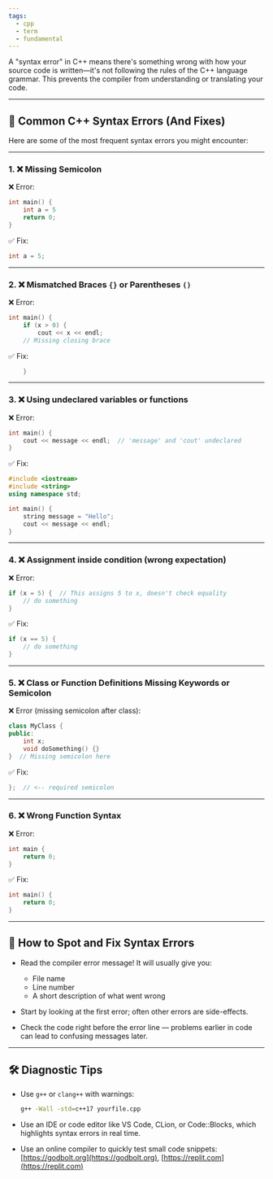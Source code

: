 ```yaml
---
tags:
  - cpp
  - term
  - fundamental
---
```


A "syntax error" in C++ means there's something wrong with how your source code is written—it's not following the rules of the C++ language grammar. This prevents the compiler from understanding or translating your code.

---

## 🔧 Common C++ Syntax Errors (And Fixes)

Here are some of the most frequent syntax errors you might encounter:

---

### 1. ❌ Missing Semicolon

❌ Error:
```cpp
int main() {
    int a = 5
    return 0;
}
```

✅ Fix:
```cpp
int a = 5;
```

---

### 2. ❌ Mismatched Braces `{}` or Parentheses `()`

❌ Error:
```cpp
int main() {
    if (x > 0) {
        cout << x << endl;
    // Missing closing brace
```

✅ Fix:
```cpp
    }
```

---

### 3. ❌ Using undeclared variables or functions

❌ Error:
```cpp
int main() {
    cout << message << endl;  // 'message' and 'cout' undeclared
}
```

✅ Fix:
```cpp
#include <iostream>
#include <string>
using namespace std;

int main() {
    string message = "Hello";
    cout << message << endl;
}
```

---

### 4. ❌ Assignment inside condition (wrong expectation)

❌ Error:
```cpp
if (x = 5) {  // This assigns 5 to x, doesn't check equality
    // do something
}
```

✅ Fix:
```cpp
if (x == 5) {
    // do something
}
```

---

### 5. ❌ Class or Function Definitions Missing Keywords or Semicolon

❌ Error (missing semicolon after class):
```cpp
class MyClass {
public:
    int x;
    void doSomething() {}
}  // Missing semicolon here
```

✅ Fix:
```cpp
};  // <-- required semicolon
```

---

### 6. ❌ Wrong Function Syntax

❌ Error:
```cpp
int main {
    return 0;
}
```

✅ Fix:
```cpp
int main() {
    return 0;
}
```

---

## 👀 How to Spot and Fix Syntax Errors

- Read the compiler error message! It will usually give you:
  - File name
  - Line number
  - A short description of what went wrong

- Start by looking at the first error; often other errors are side-effects.
- Check the code right before the error line — problems earlier in code can lead to confusing messages later.

---

## 🛠️ Diagnostic Tips

- Use `g++` or `clang++` with warnings:
  ```bash
  g++ -Wall -std=c++17 yourfile.cpp
  ```

- Use an IDE or code editor like VS Code, CLion, or Code::Blocks, which highlights syntax errors in real time.

- Use an online compiler to quickly test small code snippets: [https://godbolt.org](https://godbolt.org), [https://replit.com](https://replit.com)
